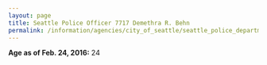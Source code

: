 ```yaml
---
layout: page
title: Seattle Police Officer 7717 Demethra R. Behn
permalink: /information/agencies/city_of_seattle/seattle_police_department/copbook/7717/
---
```


**Age as of Feb. 24, 2016:** 24
